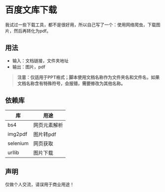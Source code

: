 # 百度文库下载

我试过一些下载工具，都不是很好用，所以自己写了一个：使用网络爬虫，下载图片，然后再转化为pdf。

## 用法
* 输入：文档链接，文件夹地址
* 输出：图片，pdf

>**注意：仅适用于PPT格式；脚本使用文档名称作为文件夹名和文件名，如果文档名称含有特殊符号，会报错，需要修改为其他名称。**

## 依赖库
|库|用途|
|--|--|
|bs4|网页元素解析|
|img2pdf|图片转pdf|
|selenium|网页获取|
|urllib|图片下载|


## 声明
仅做个人交流，请误用于商业用途！
